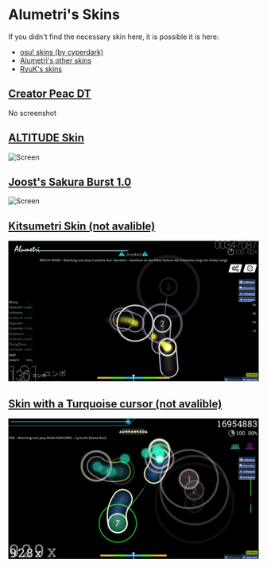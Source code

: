 # Alumetri's Skins

If you didn't find the necessary skin here, it is possible it is here:

* [osu! skins (by cyperdark)](https://skins.osuck.net/tags/Alumetri/1)
* [Alumetri's other skins](https://bit.ly/2TRLCyt)
* [RyuK's skins](https://vk.cc/at8tVP)

## [Creator Peac DT](https://drive.google.com/file/d/1kijI4QwOUBSCHSDxWv8I8mezUH_sGR0E/view?usp=sharing)

No screenshot

## [ALTITUDE Skin](https://www.reddit.com/r/OsuSkins/comments/z9plpg/alumetri_altitude_169_standard_hdsd/)

![Screen](https://i.imgur.com/g0ESkPs.png)

## [Joost's Sakura Burst 1.0](https://www.reddit.com/r/OsuSkins/comments/ozt0hb/joosts_sakura_burst_10/)

![Screen](https://i.imgur.com/YcBU3xo.jpeg)

## [Kitsumetri Skin (not avalible)](https://puu.sh/Ekqwn/47440882cc.osk)

![Screen](https://github.com/Miworyy/Alumetris-skins/blob/stable/images/Kitsumetri.png?raw=true)

## [Skin with a Turquoise cursor (not avalible)](https://puu.sh/Fj3HU/a7b159d417.osk)

![Screen](https://github.com/Miworyy/Alumetris-skins/blob/stable/images/turquoise%20cursor.png?raw=true)

